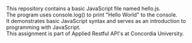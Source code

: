 This repository contains a basic JavaScript file named hello.js.  
The program uses console.log() to print "Hello World" to the console.  
It demonstrates basic JavaScript syntax and serves as an introduction to programming with JavaScript.  
This assignment is part of Applied Restful API's at Concordia University.
